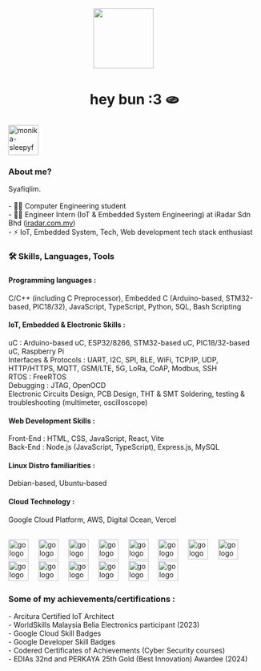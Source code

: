 <div align="center"> 
  <img src="https://i.postimg.cc/4NGsHWYd/8tc3q1.gif" height="120"/>
  <img width="40" />
</div>

<h1 align="center">hey bun :3 🫓</h1>

###

<div align="left">
  <img src="https://i.postimg.cc/tJ9zQ04w/monika-sleepyface-removebg.png" height="60" alt="monika-sleepyface-removebg" /><img width="60">
  <h3>About me?</h3>
</div>

<p align="left">Syafiqlim.<br><br>- 👨‍🎓 Computer Engineering student <br>- 👨‍💻 Engineer Intern (IoT & Embedded System Engineering) at iRadar Sdn Bhd (<a href="https://iradar.com.my/">iradar.com.my</a>)<br>- ⚡ IoT, Embedded System, Tech, Web development tech stack enthusiast</p>

###

<h3 align="left">🛠 Skills, Languages, Tools</h3>

###
<div align="left">
    <h4>Programming languages : </h4>
    <p> C/C++ (including C Preprocessor), Embedded C (Arduino-based, STM32-based, PIC18/32), JavaScript, TypeScript, Python, SQL, Bash Scripting </p>
    <h4>IoT, Embedded & Electronic Skills : </h4>
    <p> uC : Arduino-based uC, ESP32/8266, STM32-based uC, PIC18/32-based uC, Raspberry Pi <br>
     Interfaces & Protocols : UART, I2C, SPI, BLE, WiFi, TCP/IP, UDP, HTTP/HTTPS, MQTT, GSM/LTE, 5G, LoRa, CoAP, Modbus, SSH <br>
     RTOS : FreeRTOS <br>
     Debugging : JTAG, OpenOCD <br>
     Electronic Circuits Design, PCB Design, THT & SMT Soldering, testing & troubleshooting (multimeter, oscilloscope) </p>
    <h4>Web Development Skills : </h4>
    <p> Front-End : HTML, CSS, JavaScript, React, Vite
    <br> Back-End : Node.js (JavaScript, TypeScript), Express.js, MySQL </p>
    <h4>Linux Distro familiarities : </h4>
    <p> Debian-based, Ubuntu-based</p>
    <h4> Cloud Technology : </h4>
    <p> Google Cloud Platform, AWS, Digital Ocean, Vercel
</div>

<br>

<div align="left">
  <img src="https://devicon-website.vercel.app/api/c/original.svg" height="40" alt="go logo"  />
  <img width="12" />
  <img src="https://devicon-website.vercel.app/api/cplusplus/original.svg" height="40" alt="go logo"  />
  <img width="12" />
  <img src="https://devicon-website.vercel.app/api/embeddedc/plain-wordmark.svg" height="40" alt="go logo"  />
  <img width="12" />
  <img src="https://devicon-website.vercel.app/api/arduino/original-wordmark.svg" height="40" alt="go logo"  />
  <img width="12" />
  <img src="https://devicon-website.vercel.app/api/mysql/original.svg" height="40" alt="go logo"  />
  <img width="12" />
  <img src="https://devicon-website.vercel.app/api/javascript/original.svg" height="40" alt="go logo"  />
  <img width="12" />
  <img src="https://devicon-website.vercel.app/api/typescript/original.svg" height="40" alt="go logo"  />
  <img width="12" />
  <img src="https://devicon-website.vercel.app/api/nodejs/original-wordmark.svg" height="40" alt="go logo"  />
  <img width="12" />
  <img src="https://devicon-website.vercel.app/api/express/original-wordmark.svg" height="40" alt="go logo"  />
  <img width="12" />
  <img src="https://devicon-website.vercel.app/api/react/original.svg" height="40" alt="go logo"  />
  <img width="12" />
  <img src="https://devicon-website.vercel.app/api/vscode/original.svg" height="40" alt="go logo"  />
  <img width="12" />
  <img src="https://devicon-website.vercel.app/api/googlecloud/original.svg" height="40" alt="go logo"  />
  <img width="12" />
  <img src="https://devicon-website.vercel.app/api/linux/original.svg" height="40" alt="go logo"  />
  <img width="12" />
  <img src="https://devicon-website.vercel.app/api/ubuntu/plain-wordmark.svg" height="40" alt="go logo"  />
  <img width="12" />
</div>

###

<div align="left">
    <h3>Some of my achievements/certifications : </h3>
    <p> - Arcitura Certified IoT Architect
    <br>- WorldSkills Malaysia Belia Electronics participant (2023)
    <br>- Google Cloud Skill Badges
    <br>- Google Developer Skill Badges
    <br>- Codered Certificates of Achievements (Cyber Security courses)
    <br>- EDIAs 32nd and PERKAYA 25th Gold (Best Innovation) Awardee (2024) </p>
</div>

###

